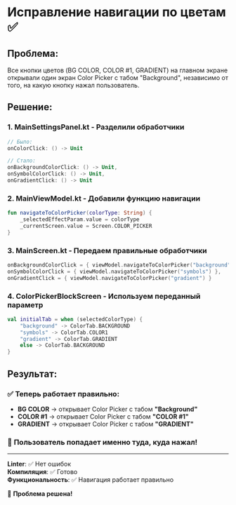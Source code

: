 # Исправление навигации по цветам ✅

## Проблема:
Все кнопки цветов (BG COLOR, COLOR #1, GRADIENT) на главном экране открывали один экран Color Picker с табом "Background", независимо от того, на какую кнопку нажал пользователь.

## Решение:

### 1. **MainSettingsPanel.kt** - Разделили обработчики
```kotlin
// Было:
onColorClick: () -> Unit

// Стало:
onBackgroundColorClick: () -> Unit,
onSymbolColorClick: () -> Unit,
onGradientClick: () -> Unit
```

### 2. **MainViewModel.kt** - Добавили функцию навигации
```kotlin
fun navigateToColorPicker(colorType: String) {
    _selectedEffectParam.value = colorType
    _currentScreen.value = Screen.COLOR_PICKER
}
```

### 3. **MainScreen.kt** - Передаем правильные обработчики
```kotlin
onBackgroundColorClick = { viewModel.navigateToColorPicker("background") },
onSymbolColorClick = { viewModel.navigateToColorPicker("symbols") },
onGradientClick = { viewModel.navigateToColorPicker("gradient") }
```

### 4. **ColorPickerBlockScreen** - Используем переданный параметр
```kotlin
val initialTab = when (selectedColorType) {
    "background" -> ColorTab.BACKGROUND
    "symbols" -> ColorTab.COLOR1
    "gradient" -> ColorTab.GRADIENT
    else -> ColorTab.BACKGROUND
}
```

## Результат:

### ✅ **Теперь работает правильно:**
- **BG COLOR** → открывает Color Picker с табом **"Background"**
- **COLOR #1** → открывает Color Picker с табом **"COLOR #1"**  
- **GRADIENT** → открывает Color Picker с табом **"GRADIENT"**

### 🎯 **Пользователь попадает именно туда, куда нажал!**

---

**Linter**: ✅ Нет ошибок  
**Компиляция**: ✅ Готово  
**Функциональность**: ✅ Навигация работает правильно  

🚀 **Проблема решена!**
